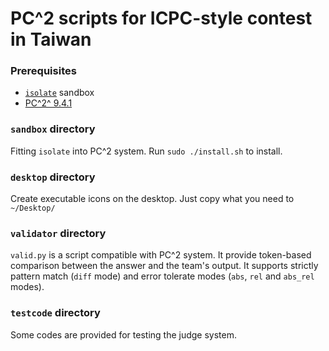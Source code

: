 # PC^2 scripts for ICPC-style contest in Taiwan

### Prerequisites
+ [`isolate`](https://github.com/ioi/isolate/) sandbox
+ [PC^2^ 9.4.1](http://pc2.ecs.csus.edu/secret.941-0124.html)

### `sandbox` directory

Fitting `isolate` into PC^2 system. Run `sudo ./install.sh` to install.

### `desktop` directory

Create executable icons on the desktop. Just copy what you need to `~/Desktop/`

### `validator` directory

`valid.py` is a script compatible with PC^2 system. It provide token-based
comparison between the answer and the team's output. It supports strictly
pattern match (`diff` mode) and error tolerate modes (`abs`, `rel` and 
`abs_rel` modes).

### `testcode` directory

Some codes are provided for testing the judge system.
